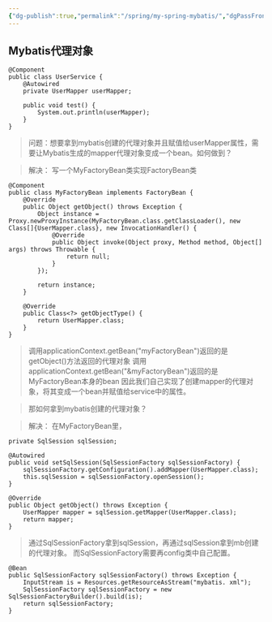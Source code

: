 ```yaml
---
{"dg-publish":true,"permalink":"/spring/my-spring-mybatis/","dgPassFrontmatter":true}
---
```


## Mybatis代理对象

```
@Component  
public class UserService {  
    @Autowired  
    private UserMapper userMapper;  
  
    public void test() {  
        System.out.println(userMapper);  
    }  
}
```

>问题：想要拿到mybatis创建的代理对象并且赋值给userMapper属性，需要让Mybatis生成的mapper代理对象变成一个bean。如何做到？

>解决：
>写一个MyFactoryBean类实现FactoryBean类

```
@Component
public class MyFactoryBean implements FactoryBean {  
    @Override  
    public Object getObject() throws Exception {  
        Object instance = Proxy.newProxyInstance(MyFactoryBean.class.getClassLoader(), new Class[]{UserMapper.class}, new InvocationHandler() {  
            @Override  
            public Object invoke(Object proxy, Method method, Object[] args) throws Throwable {  
                return null;  
            }  
        });  
  
        return instance;  
    }  
  
    @Override  
    public Class<?> getObjectType() {  
        return UserMapper.class;  
    }  
}
```

>调用applicationContext.getBean("myFactoryBean")返回的是getObject()方法返回的代理对象
>调用applicationContext.getBean("&myFactoryBean")返回的是MyFactoryBean本身的bean
>因此我们自己实现了创建mapper的代理对象，将其变成一个bean并赋值给service中的属性。

>那如何拿到mybatis创建的代理对象？

>解决：
>在MyFactoryBean里，
```
private SqlSession sqlSession;  
  
@Autowired  
public void setSqlSession(SqlSessionFactory sqlSessionFactory) {  
    sqlSessionFactory.getConfiguration().addMapper(UserMapper.class);  
    this.sqlSession = sqlSessionFactory.openSession();  
}  
  
@Override  
public Object getObject() throws Exception {  
    UserMapper mapper = sqlSession.getMapper(UserMapper.class);  
    return mapper;  
}
```

>通过SqlSessionFactory拿到sqlSession，再通过sqlSession拿到mb创建的代理对象。
>而SqlSessionFactory需要再config类中自己配置。
```
@Bean  
public SqlSessionFactory sqlSessionFactory() throws Exception {  
    InputStream is = Resources.getResourceAsStream("mybatis. xml");  
    SqlSessionFactory sqlSessionFactory = new SqlSessionFactoryBuilder().build(is);  
    return sqlSessionFactory;  
}
```